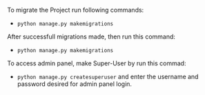 To migrate the Project run following commands:
- `python manage.py makemigrations`

After successfull migrations made, then run this command:
- `python manage.py makemigrations`

To access admin panel, make Super-User by run this commad:
- `python manage.py createsuperuser`
and enter the username and password desired for admin panel login.
